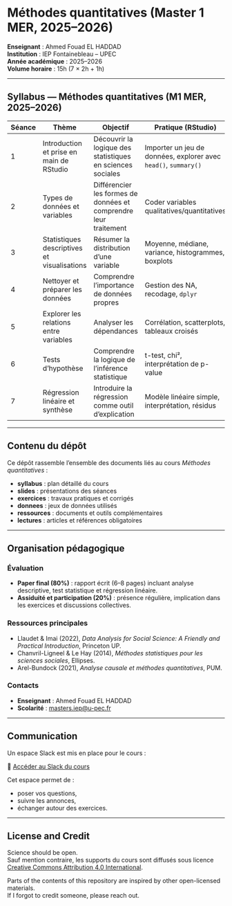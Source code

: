 # Méthodes quantitatives (Master 1 MER, 2025–2026)

**Enseignant** : Ahmed Fouad EL HADDAD  
**Institution** : IEP Fontainebleau – UPEC  
**Année académique** : 2025–2026  
**Volume horaire** : 15h (7 × 2h + 1h)  

---

## Syllabus — Méthodes quantitatives (M1 MER, 2025–2026)

| Séance | Thème | Objectif | Pratique (RStudio) | Exemple |
|--------|-------|-----------|--------------------|---------|
| 1 | Introduction et prise en main de RStudio | Découvrir la logique des statistiques en sciences sociales | Importer un jeu de données, explorer avec `head()`, `summary()` | Jeu fictif (habitudes de lecture) |
| 2 | Types de données et variables | Différencier les formes de données et comprendre leur traitement | Coder variables qualitatives/quantitatives | Genre, âge, revenu |
| 3 | Statistiques descriptives et visualisations | Résumer la distribution d’une variable | Moyenne, médiane, variance, histogrammes, boxplots | Répartition de l’âge des étudiants |
| 4 | Nettoyer et préparer les données | Comprendre l’importance de données propres | Gestion des NA, recodage, `dplyr` | Mini-base avec valeurs manquantes |
| 5 | Explorer les relations entre variables | Analyser les dépendances | Corrélation, scatterplots, tableaux croisés | Satisfaction × sexe |
| 6 | Tests d’hypothèse | Comprendre la logique de l’inférence statistique | t-test, chi², interprétation de p-value | Opinion politique × tranche d’âge |
| 7 | Régression linéaire et synthèse | Introduire la régression comme outil d’explication | Modèle linéaire simple, interprétation, résidus | Âge → revenu |

---

## Contenu du dépôt

Ce dépôt rassemble l’ensemble des documents liés au cours *Méthodes quantitatives* :  

- **syllabus** : plan détaillé du cours  
- **slides** : présentations des séances  
- **exercices** : travaux pratiques et corrigés  
- **donnees** : jeux de données utilisés  
- **ressources** : documents et outils complémentaires  
- **lectures** : articles et références obligatoires  

---

## Organisation pédagogique

### Évaluation
- **Paper final (80%)** : rapport écrit (6–8 pages) incluant analyse descriptive, test statistique et régression linéaire.  
- **Assiduité et participation (20%)** : présence régulière, implication dans les exercices et discussions collectives.  

### Ressources principales
- Llaudet & Imai (2022), *Data Analysis for Social Science: A Friendly and Practical Introduction*, Princeton UP.  
- Chanvril-Ligneel & Le Hay (2014), *Méthodes statistiques pour les sciences sociales*, Ellipses.  
- Arel-Bundock (2021), *Analyse causale et méthodes quantitatives*, PUM.  

### Contacts
- **Enseignant** : Ahmed Fouad EL HADDAD  
- **Scolarité** : masters.iep@u-pec.fr  

---

## Communication

Un espace Slack est mis en place pour le cours :  

🔗 [Accéder au Slack du cours](https://iepfontainebleauupec.slack.com/archives/C09G9K2HU14)  

Cet espace permet de :  
- poser vos questions,  
- suivre les annonces,  
- échanger autour des exercices.  

---

## License and Credit

Science should be open.  
Sauf mention contraire, les supports du cours sont diffusés sous licence  
[Creative Commons Attribution 4.0 International](https://creativecommons.org/licenses/by/4.0/).  

Parts of the contents of this repository are inspired by other open-licensed materials.  
If I forgot to credit someone, please reach out.  
